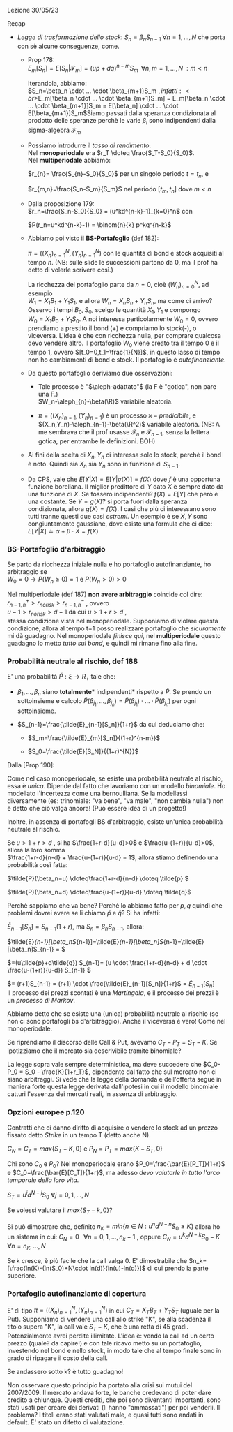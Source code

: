 Lezione 30/05/23

Recap

* *Legge di trasformazione dello stock*: $S_n=\beta_nS_{n-1} \; \forall n=1,...,N$ che porta con sè alcune conseguenze, come.
  
  - Prop 178: <br>$E_m[S_n]= E[S_n|\mathcal{F}_m] = (up+dq)^{n-m}S_m \;\; \forall n,m=1,...,N \; : m<n$
    
    Iterandola, abbiamo:<br> $S_n=\beta_n \cdot ... \cdot \beta_{m+1}S_m $, infatti: <br>$E_m[\beta_n \cdot ... \cdot \beta_{m+1}S_m] = E_m[\beta_n \cdot ... \cdot \beta_{m+1}]S_m = E[\beta_n] \cdot ... \cdot E[\beta_{m+1}]S_m$Siamo passati dalla speranza condizionata al prodotto delle speranze perchè le varie $\beta_i$ sono indipendenti dalla sigma-algebra $\mathcal{F}_m$
  
  - Possiamo introdurre il *tasso di rendimento*. <br>Nel **monoperiodale** era $r_T \doteq \frac{S_T-S_0}{S_0}$.<br> Nel **multiperiodale** abbiamo:
    
    $r_{n}= \frac{S_{n}-S_0}{S_0}$ per un singolo periodo $t=t_n$, e
    
    $r_{m,n}=\frac{S_n-S_m}{S_m}$ nel periodo $[t_m,t_n]$ dove $m<n$
  
  - Dalla proposizione 179: <br>  $r_n=\frac{S_n-S_0}{S_0} = (u^kd^{n-k}-1)_{k=0}^n$ con
    
    $P(r_n=u^kd^{n-k}-1) = \binom{n}{k} p^kq^{n-k}$
  
  - Abbiamo poi visto il **BS-Portafoglio** (def 182):
    
    $\pi=( (X_n)_{n=1}^N, (Y_n)_{n=1}^N)$ con le quantità di bond e stock acquisiti al tempo $n$. (NB: sulle slide le successioni partono da 0, ma il prof ha detto di volerle scrivere così.)
    
    La ricchezza del portafoglio parte da $n=0$, cioè  $(W_n)_{n=0}^N$,  ad esempio <br>$W_1 = X_1B_1+Y_1S_1$, e allora $W_n=X_nB_n + Y_nS_n$, ma come ci arrivo?<br>Osservo i tempi $B_0,S_0$, scelgo le quantità $X_1,Y_1$ e compongo <br>$W_0=X_1B_0+Y_1S_0$. A noi interessa particolarmente $W_0=0$, ovvero prendiamo a prestito il bond (+) e compriamo lo stock(-), o viceversa.
    L'idea è che con ricchezza nulla, per comprare qualcosa devo vendere altro. Il portafoglio $W_0$ viene creato tra il tempo 0 e il tempo 1, ovvero $[t_0=0,t_1=\frac{1}{N}]$, in questo lasso di tempo non ho cambiamenti di bond e stock. Il portafoglio è *autofinanziante*.
  
  - Da questo portafoglio deriviamo due osservazioni:
    
    - Tale processo è "$\aleph-adattato"$ (la F è "gotica", non pare una F.)<br>$W_n-\aleph_{n}-\beta(\R)$ variabile aleatoria.
    
    - $\pi=( (X_n)_{n=1}, (Y_n)_{n=1})$ è un processo $\aleph- predicibile$, e <br> $(X_n,Y_n)-\aleph_{n-1}-\beta(\R^2)$ variabile aleatoria.
      (NB: A me sembrava che il prof usasse $\mathcal{F}_{n}$ e $\mathcal{F}_{n-1}$, senza la lettera gotica, per entrambe le definizioni. BOH)
  
  - Ai fini della scelta di $X_n,Y_n$ ci interessa solo lo stock, perchè il bond è noto. Quindi sia $X_n$ sia $Y_n$ sono in funzione di $S_{n-1}$.
  
  - Da CPS, vale che $E[Y|X]=E[Y|\sigma(X)] = f(X)$ dove $f$ è una opportuna funzione boreliana. Il miglior predittore di $Y$ dato $X$ è sempre dato da una funzione di $X$. Se fossero indipendenti? $f(X)=E[Y]$ che però è una costante. Se $Y=g(X)$? si porta fuori dalla speranza condizionata, allora $g(X)=f(X)$. I casi che più ci interessano sono tutti tranne questi due casi *estremi*. Un esempio è se $X,Y$ sono congiuntamente gaussiane, dove esiste una formula che ci dice:<br>$E[Y|X] \doteq \alpha  +\beta \cdot X =f(X)$ 

### BS-Portafoglio d'arbitraggio

Se parto da ricchezza iniziale nulla e ho portafoglio autofinanziante, ho arbitraggio se <br> $W_0=0 \rightarrow P(W_n \geq 0)=1$ e $P(W_n >0) >0$

Nel multiperiodale (def 187) **non avere arbitraggio** coincide col dire: <br>$r_{n-1,n}^+>r_{norisk}>r_{n-1,n}^-$ , ovvero <br>$u-1 >r_{norisk}>d-1$ da cui $u>1+r>d$ , <br>stessa condizione vista nel monoperiodale.
Supponiamo di violare questa condizione, allora al tempo t=1 posso realizzare portafoglio che *sicuramente* mi dà guadagno. Nel monoperiodale *finisce qui*, nel **multiperiodale** questo guadagno lo metto *tutto sul bond*, e quindi mi rimane fino alla fine.

### Probabilità neutrale al rischio, def 188

E' una probabilità $\tilde{P}: \xi \rightarrow R_+$ tale che:

- $\beta_1,...,\beta_n$ siano **totalmente*** indipendenti* rispetto a $\tilde{P}$.
  Se prendo un sottoinsieme e calcolo $\tilde{P}(\beta_{j_1},...,\beta_{j_n})=\tilde{P}(\beta_{j_1}) \cdot ... \cdot \tilde{P}(\beta_{j_n})$ per ogni sottoinsieme.

- $S_{n-1}=\frac{\tilde{E}_{n-1}[S_n]}{1+r}$ da cui deduciamo che:
  
  - $S_m=\frac{\tilde{E}_{m}[S_n]}{(1+r)^{n-m}}$
  
  - $S_0=\frac{\tilde{E}[S_N]}{(1+r)^{N}}$

Dalla [Prop 190]:

Come nel caso monoperiodale, se esiste una probabilità neutrale al rischio, essa è *unica*. Dipende dal fatto che lavoriamo con un modello *binomiale*. Ho modellato l'incertezza come una bernoulliana. Se la modellassi diversamente (es: trinomiale: "va bene", "va male", "non cambia nulla") non è detto che ciò valga ancora! (Può essere idea di un progetto!)

Inoltre, in assenza di portafogli BS d'arbitraggio, esiste un'unica probabilità neutrale al rischio.

Se $u>1+r>d$ , si ha $\frac{1+r-d}{u-d}>0$ e $\frac{u-(1+r)}{u-d}>0$, allora la loro somma <br> $\frac{1+r-d}{n-d} + \frac{u-(1+r)}{u-d} = 1$, allora stiamo definendo una probabilità così fatta:

$\tilde{P}(\beta_n=u) \doteq\frac{1+r-d}{n-d} \doteq \tilde{p} $

$\tilde{P}(\beta_n=d) \doteq\frac{u-(1+r)}{u-d} \doteq \tilde{q}$

Perchè sappiamo che va bene? Perchè lo abbiamo fatto per $p,q$ quindi che problemi dovrei avere se li chiamo $\tilde{p}$ e $\tilde{q}$? 
Si ha infatti:

$\tilde{E}_{n-1}[S_n]= {S_{n-1}}({1+r})$,      ma $S_n=\beta_nS_{n-1}$, allora:

$\tilde{E}_{n-1}[\beta_nS_{n-1}]=\tilde{E}_{n-1}[\beta_n]S_{n-1}=\tilde{E}[\beta_n]S_{n-1} = $

$=(u\tilde{p}+d\tilde{q}) S_{n-1}= (u \cdot \frac{1+r-d}{n-d} + d \cdot \frac{u-(1+r)}{u-d}) S_{n-1} $

$= (r+1)S_{n-1} = (r+1) \cdot \frac{\tilde{E}_{n-1}[S_n]}{1+r}$ = $\tilde{E}_{n-1}[S_n]$ <br>
Il processo dei prezzi scontati è una *Martingala*, e il processo dei prezzi è un *processo di Markov*.

Abbiamo detto che se esiste una (unica) probabilità neutrale al rischio (se non ci sono portafogli bs d'arbitraggio). Anche il viceversa è vero! Come nel monoperiodale.

Se riprendiamo il discorso delle Call & Put, avevamo $C_T-P_T= S_T-K$. Se ipotizziamo che il mercato sia descrivibile tramite binomiale?


La legge sopra vale sempre deterministica, ma deve succedere che $C_0-P_0 = S_0 - \frac{K}{1+r_T}$, dipendente dal fatto che sul mercato non ci siano arbitraggi. Si vede che la legge della domanda e dell'offerta segue in maniera forte questa legge derivata dall'ipotesi in cui il modello binomiale catturi l'essenza dei mercati reali, in assenza di arbitraggio.

### Opzioni europee p.120

Contratti che ci danno diritto di acquisire o vendere lo stock ad un prezzo fissato detto *Strike* in un tempo T (detto anche N).

$C_N=C_T= max\{S_T-K,0\}$ e $P_N=P_T= max\{K-S_T,0\}$

Chi sono $C_0$ e $P_0$?
Nel monoperiodale erano $P_0=\frac{\bar{E}[P_T]}{1+r}$ e $C_0=\frac{\bar{E}[C_T]}{1+r}$, ma adesso *devo valutarle in tutto l'arco temporale della loro vita*.

$S_T= u^jd^{N-j}S_0$ $\forall j=0,1,...,N$

Se volessi valutare il $max\{S_T-k,0\}$? 

Si può dimostrare che, definito 
$n_K= min\{n \in N:u^nd^{N-n}S_0 \geq K\}$ allora ho un sistema in cui:
$C_N= 0 \;\;\; \forall n=0,1,...,n_k-1$ , oppure
$C_N= u^kd^{N-k}S_0 -K \;\;\;\forall n=n_K,...,N$

Se k cresce, è più facile che la call valga 0. E' dimostrabile che $n_k= [\frac{ln(K)-(ln(S_0)+N\cdot ln(d)}{ln(u)-ln(d)}]$ di cui prendo la parte superiore.

### Portafoglio autofinanziante di copertura

E' di tipo $\pi=((X_n)_{n=1}^N, (Y_n)_{n=1}^N)$ in cui $C_T=X_TB_T+Y_TS_T$ (uguale per la Put).
Supponiamo di vendere una call allo strike "K", se alla scadenza il titolo supera "K", la call vale $S_T -K$, che è una retta di 45 gradi. Potenzialmente avrei perdite illimitate. L'idea è: vendo la call ad un certo prezzo (quale? da capire!) e con tale ricavo metto su un portafoglio, investendo nel bond e nello stock, in modo tale che al tempo finale sono in grado di ripagare il costo della call.

Se andassero sotto k? è tutto guadagno!

Non osservare questo principio ha portato alla crisi sui mutui del 2007/2009. Il mercato andava forte, le banche credevano di poter dare credito a chiunque. Questi crediti, che poi sono diventanti importanti, sono stati usati per creare dei derivati (li hanno "ammassati") per poi venderli. Il problema? I titoli erano stati valutati male, e quasi tutti sono andati in default. E' stato un difetto di valutazione.
